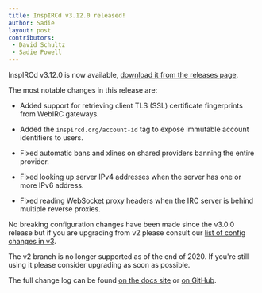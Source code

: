 ```yaml
---
title: InspIRCd v3.12.0 released!
author: Sadie
layout: post
contributors:
 - David Schultz
 - Sadie Powell
---
```


InspIRCd v3.12.0 is now available, [download it from the releases page](https://github.com/inspircd/inspircd/releases).

The most notable changes in this release are:

- Added support for retrieving client TLS (SSL) certificate fingerprints from WebIRC gateways.

- Added the `inspircd.org/account-id` tag to expose immutable account identifiers to users.

- Fixed automatic bans and xlines on shared providers banning the entire provider.

- Fixed looking up server IPv4 addresses when the server has one or more IPv6 address.

- Fixed reading WebSocket proxy headers when the IRC server is behind multiple reverse proxies.

No breaking configuration changes have been made since the v3.0.0 release but if you are upgrading from v2 please consult our [list of config changes in v3](https://docs.inspircd.org/3/breaking-changes).

<!--more-->

The v2 branch is no longer supported as of the end of 2020. If you're still using it please consider upgrading as soon as possible.

The full change log can be found [on the docs site](https://docs.inspircd.org/3/change-log/#inspircd-3120) or [on GitHub](https://github.com/inspircd/inspircd/compare/v3.11.0...v3.12.0).
